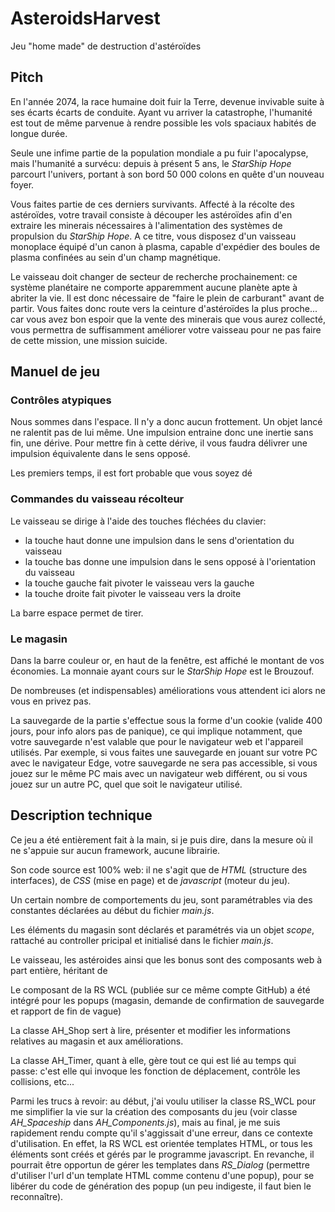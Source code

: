 # AsteroidsHarvest
Jeu "home made" de destruction d'astéroïdes

## Pitch
En l'année 2074, la race humaine doit fuir la Terre, devenue invivable suite à ses écarts écarts de conduite. Ayant vu arriver la catastrophe, l'humanité est tout de même parvenue à rendre possible les vols spaciaux habités de longue durée.

Seule une infime partie de la population mondiale a pu fuir l'apocalypse, mais l'humanité a survécu: depuis à présent 5 ans, le _StarShip Hope_ parcourt l'univers, portant à son bord 50 000 colons en quête d'un nouveau foyer.

Vous faites partie de ces derniers survivants. Affecté à la récolte des astéroïdes, votre travail consiste à découper les astéroïdes afin d'en extraire les minerais nécessaires à l'alimentation des systèmes de propulsion du _StarShip Hope_. A ce titre, vous disposez d'un vaisseau monoplace équipé d'un canon à plasma, capable d'expédier des boules de plasma confinées au sein d'un champ magnétique.

Le vaisseau doit changer de secteur de recherche prochainement: ce système planétaire ne comporte apparemment aucune planète apte à abriter la vie. Il est donc nécessaire de "faire le plein de carburant" avant de partir. Vous faites donc route vers la ceinture d'astéroïdes la plus proche... car vous avez bon espoir que la vente des minerais que vous aurez collecté, vous permettra de suffisamment améliorer votre vaisseau pour ne pas faire de cette mission, une mission suicide. 

## Manuel de jeu

### Contrôles atypiques
Nous sommes dans l'espace. Il n'y a donc aucun frottement. Un objet lancé ne ralentit pas de lui même. Une impulsion entraine donc une inertie sans fin, une dérive. Pour mettre fin à cette dérive, il vous faudra délivrer une impulsion équivalente dans le sens opposé.

Les premiers temps, il est fort probable que vous soyez dé

### Commandes du vaisseau récolteur
Le vaisseau se dirige à l'aide des touches fléchées du clavier:
  - la touche haut donne une impulsion dans le sens d'orientation du vaisseau
  - la touche bas donne une impulsion dans le sens opposé à l'orientation du vaisseau
  - la touche gauche fait pivoter le vaisseau vers la gauche
  - la touche droite fait pivoter le vaisseau vers la droite

La barre espace permet de tirer.

### Le magasin
Dans la barre couleur or, en haut de la fenêtre, est affiché le montant de vos économies. La monnaie ayant cours sur le _StarShip Hope_ est le Brouzouf.

De nombreuses (et indispensables) améliorations vous attendent ici alors ne vous en privez pas.

La sauvegarde de la partie s'effectue sous la forme d'un cookie (valide 400 jours, pour info alors pas de panique), ce qui implique notamment, que votre sauvegarde n'est valable que pour le navigateur web et l'appareil utilisés. Par exemple, si vous faites une sauvegarde en jouant sur votre PC avec le navigateur Edge, votre sauvegarde ne sera pas accessible, si vous jouez sur le même PC mais avec un navigateur web différent, ou si vous jouez sur un autre PC, quel que soit le navigateur utilisé.

## Description technique
Ce jeu a été entièrement fait à la main, si je puis dire, dans la mesure où il ne s'appuie sur aucun framework, aucune librairie.

Son code source est 100% web: il ne s'agit que de *HTML* (structure des interfaces), de *CSS* (mise en page) et de *javascript* (moteur du jeu).

Un certain nombre de comportements du jeu, sont paramétrables via des constantes déclarées au début du fichier _main.js_.

Les éléments du magasin sont déclarés et paramétrés via un objet _scope_, rattaché au controller pricipal et initialisé dans le fichier _main.js_.

Le vaisseau, les astéroides ainsi que les bonus sont des composants web à part entière, héritant de <div></div>

Le composant <rs-dialog></rs-dialog> de la RS WCL (publiée sur ce même compte GitHub) a été intégré pour les popups (magasin, demande de confirmation de sauvegarde et rapport de fin de vague)

La classe AH_Shop sert à lire, présenter et modifier les informations relatives au magasin et aux améliorations.

La classe AH_Timer, quant à elle, gère tout ce qui est lié au temps qui passe: c'est elle qui invoque les fonction de déplacement, contrôle les collisions, etc...

Parmi les trucs à revoir: au début, j'ai voulu utiliser la classe RS_WCL pour me simplifier la vie sur la création des composants du jeu (voir classe *AH_Spaceship* dans _AH_Components.js_), mais au final, je me suis rapidement rendu compte qu'il s'aggissait d'une erreur, dans ce contexte d'utilisation. En effet, la RS WCL est orientée templates HTML, or tous les éléments sont créés et gérés par le programme javascript. En revanche, il pourrait être opportun de gérer les templates dans *RS_Dialog* (permettre d'utiliser l'url d'un template HTML comme contenu d'une popup), pour se libérer du code de génération des popup (un peu indigeste, il faut bien le reconnaître).
